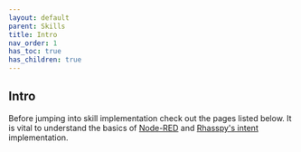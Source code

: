 ```yaml
---
layout: default
parent: Skills
title: Intro
nav_order: 1
has_toc: true
has_children: true
---
```


## Intro

Before jumping into skill implementation check out the pages listed below. It is vital to understand the basics of [Node-RED](skill-nodered-intro.html) and [Rhasspy's intent](skill-rhasspy-intent-intro.html) implementation.